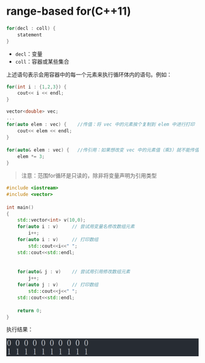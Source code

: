 # range-based for(C++11)

```c++
for(decl : coll) {
    statement
}
```

* `decl`：变量
* `coll`：容器或某些集合

上述语句表示会用容器中的每一个元素来执行循环体内的语句。例如：

```c++
for(int i : {1,2,3}) {
    cout<< i << endl;
}
```



```c++
vector<double> vec;
...
for(auto elem : vec) {    //传值：将 vec 中的元素挨个复制到 elem 中进行打印
    cout<< elem << endl;
}

for(auto& elem : vec) {   //传引用：如果想改变 vec 中的元素值（乘3）就不能传值，必须要传引用
    elem *= 3;
}
```



> 注意：范围for循环是只读的，除非将变量声明为引用类型

```c++
#include <iostream>
#include <vector>

int main()
{
    std::vector<int> v(10,0);
    for(auto i : v)     // 尝试用变量名修改数组元素
        i++;
    for(auto i : v)     // 打印数组
        std::cout<<i<<" ";
    std::cout<<std::endl;
    
    
    for(auto& j : v)    // 尝试用引用修改数组元素
        j++;
    for(auto j : v)     // 打印数组
        std::cout<<j<<" ";
    std::cout<<std::endl;
    
    return 0;
}
```

执行结果：

<img src="https://raw.githubusercontent.com/huibazdy/TyporaPicture/main/image-20231228102951295.png" alt="image-20231228102951295" style="zoom:50%;" />

